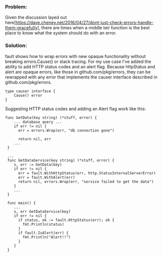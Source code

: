 ### Problem: 
Given the discussion layed out here[https://dave.cheney.net/2016/04/27/dont-just-check-errors-handle-them-gracefully], there are times when a middle teir function is the best place to know what the system should do with an error. 

### Solution:
fault shows how to wrap errors with new opaque functionality without breaking errors.Cause() or stack tracing. For my use case I've added the ability to add HTTP status codes and an alert flag. Because httpStatus and alert are opaque errors, like those in github.com/pkg/errors, they can be rewrapped with any error that implements the causer interface described in github.com/pkg/errors. 
```golang
type causer interface {
    Cause() error
}
``` 

Suggesting HTTP status codes and adding an Alert flag work like this:  
```golang
func GetData(key string) (*stuff, error) {
    ... database query ...
    if err != nil {
      err = errors.Wrap(err, "db connection gone")
      
      return nil, err
    ... 
 }
 
 ...
 func GetDataService(key string) (*stuff, error) {
    s, err := GetData(key)
    if err != nil {
      err = fault.WithHttpStatus(err, http.StatusInternalServerError)
      err = fault.WithAlert(err)
      return nil, errors.Wrap(err, "service failed to get the data")
    }
    ...
 }
 
 func main() {
    ...
    s, err GetDataService(key)
    if err != nil {
      if status, ok := fault.HttpStatus(err); ok {
        fmt.Println(status)
      }
      if fault.IsAlert(err) {
        fmt.Println("Alert!!")
      }
    }
 }
 ```
 
 
